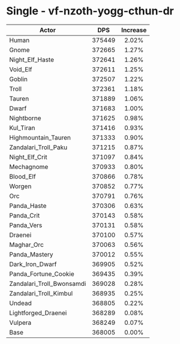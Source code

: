 # Single - vf-nzoth-yogg-cthun-dr
| Actor | DPS | Increase |
|---|:---:|:---:|
|Human|375449|2.02%|
|Gnome|372665|1.27%|
|Night_Elf_Haste|372641|1.26%|
|Void_Elf|372611|1.25%|
|Goblin|372507|1.22%|
|Troll|372361|1.18%|
|Tauren|371889|1.06%|
|Dwarf|371683|1.00%|
|Nightborne|371625|0.98%|
|Kul_Tiran|371416|0.93%|
|Highmountain_Tauren|371333|0.90%|
|Zandalari_Troll_Paku|371215|0.87%|
|Night_Elf_Crit|371097|0.84%|
|Mechagnome|370933|0.80%|
|Blood_Elf|370866|0.78%|
|Worgen|370852|0.77%|
|Orc|370791|0.76%|
|Panda_Haste|370306|0.63%|
|Panda_Crit|370143|0.58%|
|Panda_Vers|370131|0.58%|
|Draenei|370100|0.57%|
|Maghar_Orc|370063|0.56%|
|Panda_Mastery|370012|0.55%|
|Dark_Iron_Dwarf|369905|0.52%|
|Panda_Fortune_Cookie|369435|0.39%|
|Zandalari_Troll_Bwonsamdi|369028|0.28%|
|Zandalari_Troll_Kimbul|368935|0.25%|
|Undead|368805|0.22%|
|Lightforged_Draenei|368289|0.08%|
|Vulpera|368249|0.07%|
|Base|368005|0.00%|
